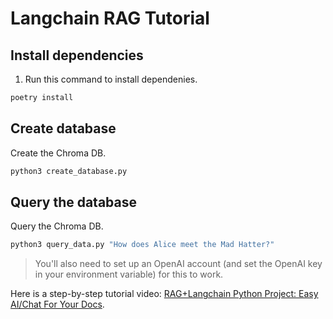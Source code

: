 # Langchain RAG Tutorial

## Install dependencies

1. Run this command to install dependenies.

```python
poetry install
```

## Create database

Create the Chroma DB.

```python
python3 create_database.py
```

## Query the database

Query the Chroma DB.

```python
python3 query_data.py "How does Alice meet the Mad Hatter?"
```

> You'll also need to set up an OpenAI account (and set the OpenAI key in your environment variable) for this to work.

Here is a step-by-step tutorial video: [RAG+Langchain Python Project: Easy AI/Chat For Your Docs](https://www.youtube.com/watch?v=tcqEUSNCn8I&ab_channel=pixegami).